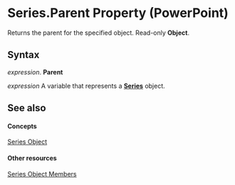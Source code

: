 
# Series.Parent Property (PowerPoint)

Returns the parent for the specified object. Read-only  **Object**.


## Syntax

 _expression_. **Parent**

 _expression_ A variable that represents a **[Series](5c8c2d92-d8ca-4d21-e213-c374292275d4.md)** object.


## See also


#### Concepts


[Series Object](5c8c2d92-d8ca-4d21-e213-c374292275d4.md)
#### Other resources


[Series Object Members](f7e7168d-3c6f-20db-1e75-56a101c69a70.md)
